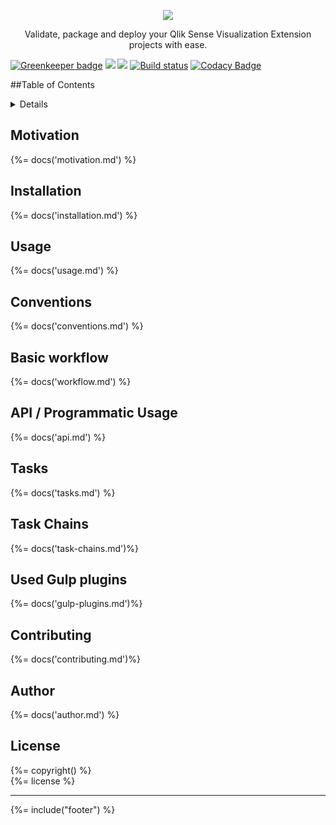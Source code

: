 <p align="center">
  <a href="https://stefanwalther/sense-go">
    <img src="https://raw.githubusercontent.com/stefanwalther/sense-go/master/docs/images/logo_400x184.png">
  </a>
  <p align="center">Validate, package and deploy your Qlik Sense Visualization Extension projects with ease.</p>
</p>

[![Greenkeeper badge](https://badges.greenkeeper.io/stefanwalther/sense-go.svg)](https://greenkeeper.io/)
[![](https://david-dm.org/stefanwalther/sense-go.png)](https://david-dm.org/stefanwalther/sense-go)
[![](https://travis-ci.org/stefanwalther/sense-go.svg?branch=master)](https://travis-ci.org/stefanwalther/sense-go)
[![Build status](https://ci.appveyor.com/api/projects/status/28jsxcoelyuo81fk/branch/master?svg=true)](https://ci.appveyor.com/project/stefanwalther/sense-go/branch/master)
[![Codacy Badge](https://api.codacy.com/project/badge/Grade/cd348c2723f54f7398399549225ca2e9)](https://www.codacy.com/app/stefan-walther/sense-go?utm_source=github.com&amp;utm_medium=referral&amp;utm_content=stefanwalther/sense-go&amp;utm_campaign=badger)


##Table of Contents
<details>

<!-- toc -->

</details>

## Motivation
{%= docs('motivation.md') %}

## Installation
{%= docs('installation.md') %}

## Usage
{%= docs('usage.md') %}

## Conventions
{%= docs('conventions.md') %}

## Basic workflow
{%= docs('workflow.md') %}

## API / Programmatic Usage
{%= docs('api.md') %}

## Tasks
{%= docs('tasks.md') %}

## Task Chains
{%= docs('task-chains.md')%}

## Used Gulp plugins
{%= docs('gulp-plugins.md')%}

## Contributing
{%= docs('contributing.md')%}

## Author
{%= docs('author.md') %}

## License
{%= copyright() %}<br/> 
{%= license %}

***

{%= include("footer") %}
